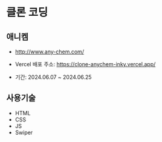 # 클론 코딩

## 애니켐

- http://www.any-chem.com/

- Vercel 배포 주소: https://clone-anychem-inky.vercel.app/
- 기간: 2024.06.07 ~ 2024.06.25

## 사용기술

- HTML
- CSS
- JS
- Swiper
